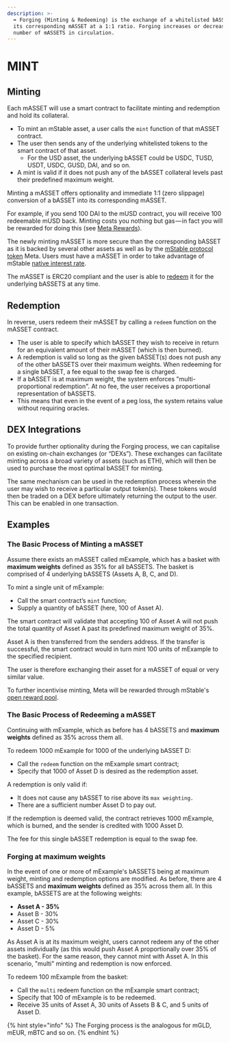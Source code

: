 ```yaml
---
description: >-
  ➡️ Forging (Minting & Redeeming) is the exchange of a whitelisted bASSET for
  its corresponding mASSET at a 1:1 ratio. Forging increases or decreases the
  number of mASSETS in circulation.
---
```


# MINT

## Minting

Each mASSET will use a smart contract to facilitate minting and redemption and hold its collateral. 

* To mint an mStable asset, a user calls the `mint` function of that mASSET contract. 
* The user then sends any of the underlying whitelisted tokens to the smart contract of that asset. 
  * For the USD asset, the underlying bASSET could be USDC, TUSD, USDT, USDC, GUSD, DAI, and so on.
* A mint is valid if it does not push any of the bASSET collateral levels past their predefined maximum weight. 

Minting a mASSET offers optionality and immediate 1:1 \(zero slippage\) conversion of a bASSET into its corresponding mASSET. 

For example, if you send 100 DAI to the mUSD contract, you will receive 100 redeemable mUSD back. Minting costs you nothing but gas — in fact you will be rewarded for doing this \(see [Meta Rewards](../../../meta-rewards-1/introduction/)\).

The newly minting mASSET is more secure than the corresponding bASSET as it is backed by several other assets as well as by the [mStable protocol token](../../functions/recollateralisation.md) Meta. Users must have a mASSET in order to take advantage of mStable [native interest rate](../native-interest-rate.md).

The mASSET is ERC20 compliant and the user is able to [redeem](./#redemption) it for the underlying bASSETS at any time. 

## Redemption

In reverse, users redeem their mASSET by calling a `redeem` function on the mASSET contract. 

* The user is able to specify which bASSET they wish to receive in return for an equivalent amount of their mASSET \(which is then burned\).
* A redemption is valid so long as the given bASSET\(s\) does not push any of the other bASSETS over their maximum weights. When redeeming for a single bASSET, a fee equal to the swap fee is charged. 
* If a bASSET is at maximum weight, the system enforces "multi-proportional redemption". At no fee, the user receives a proportional representation of bASSETS.
* This means that even in the event of a peg loss, the system retains value without requiring oracles. 

## DEX Integrations

To provide further optionality during the Forging process, we can capitalise on existing on-chain exchanges \(or “DEXs”\).  These exchanges can facilitate minting across a broad variety of assets \(such as ETH\), which will then be used to purchase the most optimal bASSET for minting.

The same mechanism can be used in the redemption process wherein the user may wish to receive a particular output token\(s\). These tokens would then be traded on a DEX before ultimately returning the output to the user. This can be enabled in one transaction.

## Examples

### The Basic Process of Minting a mASSET

Assume there exists an mASSET called mExample, which has a basket with **maximum weights** defined as 35% for all bASSETS. The basket is comprised of 4 underlying bASSETS \(Assets A, B, C, and D\). 

To mint a single unit of mExample:

* Call the smart contract’s `mint` function;
* Supply a quantity of bASSET \(here, 100 of Asset A\). 

The smart contract will validate that accepting 100 of Asset A will not push the total quantity of Asset A past its predefined maximum weight of 35%.

Asset A is then transferred from the senders address. If the transfer is successful, the smart contract would in turn mint 100 units of mExample to the specified recipient. 

The user is therefore exchanging their asset for a mASSET of equal or very similar value. 

To further incentivise minting, Meta will be rewarded through mStable's [open reward pool](../../../meta-rewards-1/introduction/).

### **The** Basic **Process of Redeeming a mASSET**

Continuing with mExample, which as before has 4 bASSETS and **maximum weights** defined as 35% across them all. 

To redeem 1000 mExample for 1000 of the underlying bASSET D:

* Call the `redeem` function on the mExample smart contract;
* Specify that 1000 of Asset D is desired as the redemption asset. 

A redemption is only valid if:

* It does not cause any bASSET to rise above its `max weighting.` 
* There are a sufficient number Asset D to pay out.

If the redemption is deemed valid, the contract retrieves 1000 mExample, which is burned, and the sender is credited with 1000 Asset D.  

The fee for this single bASSET redemption is equal to the swap fee.  

### **Forging at maximum weights**

In the event of one or more of mExample's bASSETS being at maximum weight, minting and redemption options are modified. As before, there are 4 bASSETS and **maximum weights** defined as 35% across them all. In this example, bASSETS are at the following weights:

* **Asset A - 35%** 
* Asset B - 30%
* Asset C - 30%
* Asset D - 5%

As Asset A is at its maximum weight, users cannot redeem any of the other assets individually \(as this would push Asset A proportionally over 35% of the basket\). For the same reason, they cannot mint with Asset A. In this scenario, "multi" minting and redemption is now enforced. 

To redeem 100 mExample from the basket:

* Call the `multi` redeem function on the mExample smart contract;
* Specify that 100 of mExample is to be redeemed. 
* Receive 35 units of Asset A, 30 units of Assets B & C, and 5 units of Asset D.

{% hint style="info" %}
The Forging process is the analogous for mGLD, mEUR, mBTC and so on.
{% endhint %}

